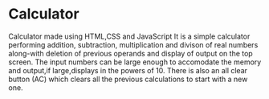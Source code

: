 # Calculator
Calculator made using HTML,CSS and JavaScript It is a simple calculator performing addition, subtraction, multiplication and divison of real numbers along-with deletion of previous operands and display of output on the top screen. The input numbers can be large enough to accomodate the memory and output,if large,displays in the powers of 10. There is also an all clear button (AC) which clears all the previous calculations to start with a new one.
